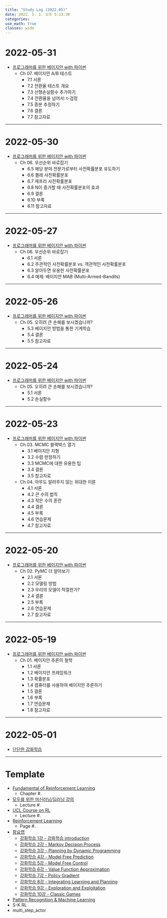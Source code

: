 ```yaml
---
title: "Study Log (2022.05)"
date: 2022. 5. 1. 오후 5:13:30
categories:
use_math: true
classes: wide
---
```


# 2022-05-31
* [프로그래머를 위한 베이지안 with 파이썬](http://www.yes24.com/Product/Goods/57237963)
  * Ch 07. 베이지안 A/B 테스트
    * 7.1 서론
    * 7.2 전환율 테스트 개요
    * 7.3 선형손실함수 추가하기
    * 7.4 전환율을 넘어서: t-검정
    * 7.5 증분 추정하기
    * 7.6 결론
    * 7.7 참고자료

---

# 2022-05-30
* [프로그래머를 위한 베이지안 with 파이썬](http://www.yes24.com/Product/Goods/57237963)
  * Ch 06. 우선순위 바로잡기
    * 6.5 해당 분야 전문가로부터 사전확률분포 유도하기
    * 6.6 켤레 사전확률분포
    * 6.7 제프리 사전확률분포
    * 6.8 N이 증가할 때 사전확률분포의 효과
    * 6.9 결론
    * 6.10 부록
    * 6.11 참고자료

---

# 2022-05-27
* [프로그래머를 위한 베이지안 with 파이썬](http://www.yes24.com/Product/Goods/57237963)
  * Ch 06. 우선순위 바로잡기
    * 6.1 서론
    * 6.2 주관적인 사전확률분포 vs. 객관적인 사전확률분포
    * 6.3 알아두면 유용한 사전확률분포
    * 6.4 예제: 베이지안 MAB (Multi-Armed-Bandits)

---

# 2022-05-26
* [프로그래머를 위한 베이지안 with 파이썬](http://www.yes24.com/Product/Goods/57237963)
  * Ch 05. 오히려 큰 손해를 보시겠습니까?
    * 5.3 베이지안 방법을 통한 기계학습
    * 5.4 결론
    * 5.5 참고자료

---

# 2022-05-24
* [프로그래머를 위한 베이지안 with 파이썬](http://www.yes24.com/Product/Goods/57237963)
  * Ch 05. 오히려 큰 손해를 보시겠습니까?
    * 5.1 서론
    * 5.2 손실함수

---

# 2022-05-23
* [프로그래머를 위한 베이지안 with 파이썬](http://www.yes24.com/Product/Goods/57237963)
  * Ch 03. MCMC 블랙박스 열기
    * 3.1 베이지안 지형
    * 3.2 수렴 판정하기
    * 3.3 MCMC에 대한 유용한 팁
    * 3.4 결론
    * 3.5 참고자료
  * Ch 04. 아무도 알려주지 않는 위대한 이론
    * 4.1 서론
    * 4.2 큰 수의 법칙
    * 4.3 작은 수의 혼란
    * 4.4 결론
    * 4.5 부록
    * 4.6 연습문제
    * 4.7 참고자료

---

# 2022-05-20
* [프로그래머를 위한 베이지안 with 파이썬](http://www.yes24.com/Product/Goods/57237963)
  * Ch 02. PyMC 더 알아보기
    * 2.1 서론
    * 2.2 모델링 방법
    * 2.3 우리의 모델이 적절한가?
    * 2.4 결론
    * 2.5 부록
    * 2.6 연습문제
    * 2.7 참고자료

---

# 2022-05-19
* [프로그래머를 위한 베이지안 with 파이썬](http://www.yes24.com/Product/Goods/57237963)
  * Ch 01. 베이지안 추론의 철학
    * 1.1 서론
    * 1.2 베이지안 프레임워크
    * 1.3 확률분포
    * 1.4 컴퓨터를 사용하여 베이지안 추론하기
    * 1.5 결론
    * 1.6 부록
    * 1.7 연습문제
    * 1.8 참고자료

---

# 2022-05-01
* [단단한 강화학습](http://www.yes24.com/Product/Goods/89605439)

---

# Template
* [Fundamental of Reinforcement Learning](https://dnddnjs.gitbook.io/rl/)
  * Chapter #.
* [모두를 위한 머신러닝/딥러닝 강의](http://hunkim.github.io/ml/)
  * Lecture #.
* [UCL Course on RL](http://www0.cs.ucl.ac.uk/staff/d.silver/web/Teaching.html)
  * Lecture #.
* [Reinforcement Learning](http://incompleteideas.net/book/the-book-2nd.html)
  * Page #.
* [팡요랩](https://www.youtube.com/playlist?list=PLpRS2w0xWHTcTZyyX8LMmtbcMXpd3s4TU)
  * [강화학습 1강 - 강화학습 introduction](https://www.youtube.com/watch?v=wYgyiCEkwC8)
  * [강화학습 2강 - Markov Decision Process](https://www.youtube.com/watch?v=NMesGSXr8H4)
  * [강화학습 3강 - Planning by Dynamic Programming](https://www.youtube.com/watch?v=rrTxOkbHj-M)
  * [강화학습 4강 - Model Free Prediction](https://www.youtube.com/watch?v=47FyZtBRglI)
  * [강화학습 5강 - Model Free Control](https://www.youtube.com/watch?v=2h-FD3e1YgQ)
  * [강화학습 6강 - Value Function Approximation](https://www.youtube.com/watch?v=71nH1BUjhNw)
  * [강화학습 7강 - Policy Gradient](https://www.youtube.com/watch?v=2YFBordM1fA)
  * [강화학습 8강 - Integrating Learning and Planning](https://www.youtube.com/watch?v=S216ZLuCdM0)
  * [강화학습 9강 - Exploration and Exploitation](https://www.youtube.com/watch?v=nm6RwuA_pGE)
  * [강화학습 10강 - Classic Games](https://www.youtube.com/watch?v=C5_2v4pRc5c)
* [Pattern Recognition & Machine Learning](http://norman3.github.io/prml/)
* S-K RL
* multi_step_actor
